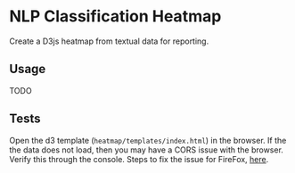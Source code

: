 # NLP Classification Heatmap

Create a D3js heatmap from textual data for reporting.


## Usage

TODO



## Tests

Open the d3 template (`heatmap/templates/index.html`) in the browser.  If the the data does not load, then you may have a CORS issue with the browser.  Verify this through the console.  Steps to fix the issue for FireFox, [here](https://stackoverflow.com/questions/51081754/cross-origin-request-blocked-when-loading-local-file).